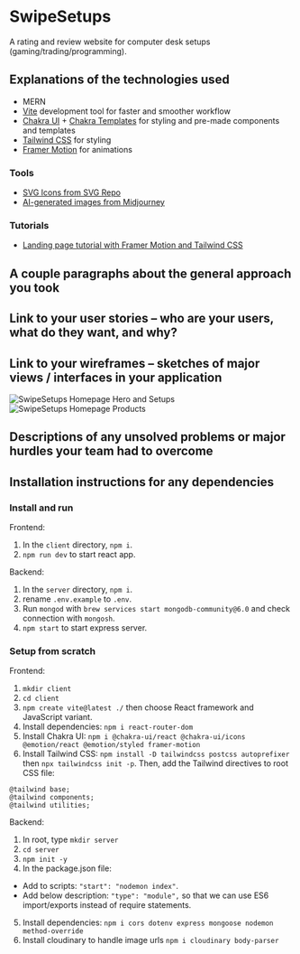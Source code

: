 # SwipeSetups 

A rating and review website for computer desk setups (gaming/trading/programming).

## Explanations of the technologies used

- MERN
- [Vite](https://vitejs.dev/) development tool for faster and smoother workflow
- [Chakra UI](https://chakra-ui.com/getting-started) + [Chakra Templates](https://chakra-templates.dev/) for styling and pre-made components and templates
- [Tailwind CSS](https://tailwindcss.com/docs/guides/vite) for styling
- [Framer Motion](https://www.framer.com/motion/) for animations

### Tools

- [SVG Icons from SVG Repo](https://www.svgrepo.com/)
- [AI-generated images from Midjourney](https://www.midjourney.com/)

### Tutorials

- [Landing page tutorial with Framer Motion and Tailwind CSS](https://youtu.be/ugCN_gynFYw)

## A couple paragraphs about the general approach you took



## Link to your user stories – who are your users, what do they want, and why?



## Link to your wireframes – sketches of major views / interfaces in your application

![SwipeSetups Homepage Hero and Setups](https://user-images.githubusercontent.com/8282076/226174478-d799bf70-8c83-4586-bcbb-a23e9aac4363.png)
![SwipeSetups Homepage Products](https://user-images.githubusercontent.com/8282076/226174481-b2148a56-46d3-4d35-a488-41824abc01c1.png)


## Descriptions of any unsolved problems or major hurdles your team had to overcome



## Installation instructions for any dependencies

### Install and run

Frontend:
1. In the `client` directory, `npm i`.
2. `npm run dev` to start react app.

Backend:
1. In the `server` directory, `npm i`.
2. rename `.env.example` to `.env`.
3. Run `mongod` with `brew services start mongodb-community@6.0` and check connection with `mongosh`.
4. `npm start` to start express server.

### Setup from scratch

Frontend:
1. `mkdir client`
2. `cd client`
3. `npm create vite@latest ./` then choose React framework and JavaScript variant.
4. Install dependencies: `npm i react-router-dom`
5. Install Chakra UI: `npm i @chakra-ui/react @chakra-ui/icons @emotion/react @emotion/styled framer-motion`
6. Install Tailwind CSS: `npm install -D tailwindcss postcss autoprefixer` then `npx tailwindcss init -p`. Then, add the Tailwind directives to root CSS file:
```
@tailwind base;
@tailwind components;
@tailwind utilities;
```

Backend:
1. In root, type `mkdir server`
2. `cd server`
3. `npm init -y`
4. In the package.json file:
- Add to scripts: `"start": "nodemon index"`.
- Add below description: `"type": "module",` so that we can use ES6 import/exports instead of require statements.
5. Install dependencies: `npm i cors dotenv express mongoose nodemon method-override`
6. Install cloudinary to handle image urls `npm i cloudinary body-parser`
